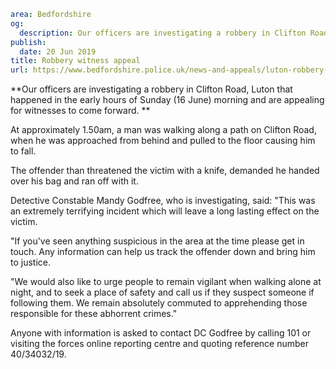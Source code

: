 ```yaml
area: Bedfordshire
og:
  description: Our officers are investigating a robbery in Clifton Road, Luton that happened in the early hours of Sunday morning and are appealing for witnesses to come forward.
publish:
  date: 20 Jun 2019
title: Robbery witness appeal
url: https://www.bedfordshire.police.uk/news-and-appeals/luton-robbery-appeal-june19
```

**Our officers are investigating a robbery in Clifton Road, Luton that happened in the early hours of Sunday (16 June) morning and are appealing for witnesses to come forward. **

At approximately 1.50am, a man was walking along a path on Clifton Road, when he was approached from behind and pulled to the floor causing him to fall.

The offender than threatened the victim with a knife, demanded he handed over his bag and ran off with it.

Detective Constable Mandy Godfree, who is investigating, said: "This was an extremely terrifying incident which will leave a long lasting effect on the victim.

"If you've seen anything suspicious in the area at the time please get in touch. Any information can help us track the offender down and bring him to justice.

"We would also like to urge people to remain vigilant when walking alone at night, and to seek a place of safety and call us if they suspect someone if following them. We remain absolutely commuted to apprehending those responsible for these abhorrent crimes."

Anyone with information is asked to contact DC Godfree by calling 101 or visiting the forces online reporting centre and quoting reference number 40/34032/19.
